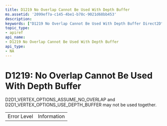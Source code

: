 ```yaml
---
title: D1219 No Overlap Cannot Be Used With Depth Buffer
ms.assetid: '2099ef7a-c145-4be1-b78c-9021d68bb453'
description: 
keywords: ["D1219 No Overlap Cannot Be Used With Depth Buffer Direct2D"]
topic_type:
- apiref
api_name:
- D1219 No Overlap Cannot Be Used With Depth Buffer
api_type:
- NA
---
```


# D1219: No Overlap Cannot Be Used With Depth Buffer

D2D1\_VERTEX\_OPTIONS\_ASSUME\_NO\_OVERLAP and D2D1\_VERTEX\_OPTIONS\_USE\_DEPTH\_BUFFER may not be used together.



|             |             |
|-------------|-------------|
| Error Level | Information |



 

 

 




